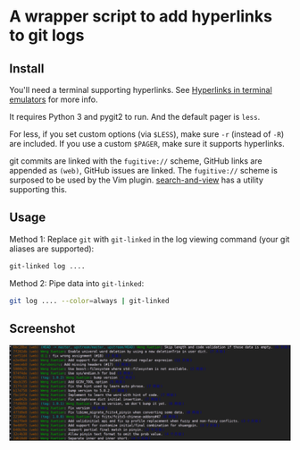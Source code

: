 A wrapper script to add hyperlinks to git logs
====

Install
----

You'll need a terminal supporting hyperlinks. See [Hyperlinks in terminal emulators](https://gist.github.com/egmontkob/eb114294efbcd5adb1944c9f3cb5feda) for more info.

It requires Python 3 and pygit2 to run. And the default pager is `less`.

For less, if you set custom options (via `$LESS`), make sure `-r` (instead of `-R`) are included. If you use a custom `$PAGER`, make sure it supports hyperlinks.

git commits are linked with the `fugitive://` scheme, GitHub links are appended as `(web)`, GitHub issues are linked.
The `fugitive://` scheme is surposed to be used by the Vim plugin.
[search-and-view](https://github.com/lilydjwg/search-and-view) has a utility supporting this.

Usage
----

Method 1: Replace `git` with `git-linked` in the log viewing command (your git aliases are supported):

```sh
git-linked log ....
```

Method 2: Pipe data into `git-linked`:

```sh
git log .... --color=always | git-linked
```

Screenshot
----

![Screenshot](https://raw.githubusercontent.com/lilydjwg/git-linked/master/screenshot.png)
